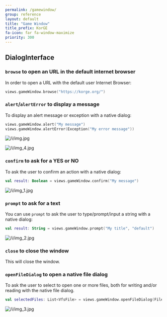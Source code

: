 ```yaml
---
permalink: /gamewindow/
group: reference
layout: default
title: "Game Window"
title_prefix: KorGE
fa-icon: far fa-window-maximize
priority: 300
---
```


## DialogInterface

### `browse` to open an URL in the default internet browser

In order to open a URL with the default user Internet Browser:

```kotlin
views.gameWindow.browse("https://korge.org/")
```

### `alert`/`alertError` to display a message

To display an alert message or exception with a native dialog:

```kotlin
views.gameWindow.alert("My message")
views.gameWindow.alertError(Exception("My error message"))
```

![/i/img.jpg](/i/img.jpg)

![/i/img_4.jpg](/i/img_4.jpg)

### `confirm` to ask for a YES or NO

To ask the user to confirm an action with a native dialog:

```kotlin
val result: Boolean = views.gameWindow.confirm("My message")
```

![/i/img_1.jpg](/i/img_1.jpg)

### `prompt` to ask for a text

You can use `prompt` to ask the user to type/prompt/input a string with a native dialog:

```kotlin
val result: String = views.gameWindow.prompt("My title", "default")
```

![/i/img_2.jpg](/i/img_2.jpg)

### `close` to close the window

This will close the window.

### `openFileDialog` to open a native file dialog

To ask the user to select to open one or more files, both for writing and/or reading with the native file dialog.

```kotlin
val selectedFiles: List<VfsFile> = views.gameWindow.openFileDialog(FileFilter("Images" to listOf("*.jpg", "*.jpg")), write = false, multi = true, currentDir = null)
```

![/i/img_3.jpg](/i/img_3.jpg)

